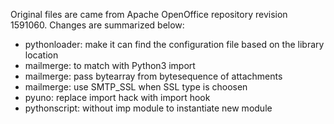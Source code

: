 
Original files are came from Apache OpenOffice repository revision 1591060. 
Changes are summarized below: 

* pythonloader: make it can find the configuration file based on the library location
* mailmerge: to match with Python3 import
* mailmerge: pass bytearray from bytesequence of attachments
* mailmerge: use SMTP_SSL when SSL type is choosen
* pyuno: replace import hack with import hook
* pythonscript: without imp module to instantiate new module


